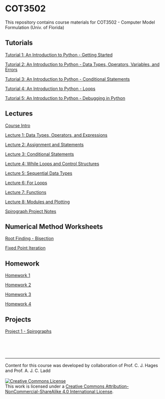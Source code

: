 # COT3502
This repository contains course materials for COT3502 - Computer Model Formulation (Univ. of Florida)

## Tutorials

[Tutorial 1: An Introduction to Python - Getting Started](https://colab.research.google.com/drive/1bAGzmCsRaMTRMbOBFEILix-OAa600Cmn?usp=sharing)

[Tutorial 2: An Introduction to Python - Data Types, Operators, Variables, and Errors](https://colab.research.google.com/drive/1n16hl4wYgLMSijwgCMtx25IunEvWOg42?usp=sharing)

[Tutorial 3: An Introduction to Python - Conditional Statements](https://colab.research.google.com/drive/1bgW0MghNl0jAUh5_nCLxWTM9Ng4M6DjP?usp=sharing)

[Tutorial 4: An Introduction to Python - Loops](https://colab.research.google.com/drive/12XxbwkR9eS8lpeujDxwl8SS521b2snPh?usp=sharing)

[Tutorial 5: An Introduction to Python - Debugging in Python](https://colab.research.google.com/drive/1k0yrS1FIYvbZqABjp3PDIk-TXGx_zdvW?usp=sharing)

## Lectures

[Course Intro](/Lectures/0_IntroSlides_COT3502.pdf)

[Lecture 1: Data Types, Operators, and Expressions](https://colab.research.google.com/drive/1NvUz-DXAx2doZ2mzSvV6peAMYz_d1Lth?usp=sharing)

[Lecture 2: Assignment and Statements](https://colab.research.google.com/drive/1WlPZ43KtPgwy59GwujJPs6aO3g7GboBB?usp=sharing)

[Lecture 3: Conditional Statements](https://colab.research.google.com/drive/16tNQKl3rMkrxvx5XZSZxZOS2jc9D6NaK?usp=sharing)

[Lecture 4: While Loops and Control Structures](https://colab.research.google.com/drive/1HgjeZhlYQ9RpQDRhogGBkk7W5BdqQHos?usp=sharing)

[Lecture 5: Sequential Data Types](https://colab.research.google.com/drive/17eK2ZbzRDOOZzlsJZUq8R636h0DRYYSp?usp=sharing)

[Lecture 6: For Loops](https://colab.research.google.com/drive/1LRyJCcIAsoDl_e7LpHinFbyK1cvh-i1h?usp=sharing)

[Lecture 7: Functions](https://colab.research.google.com/drive/1qwWQ5ZaYHzPHjpJ9CqyAJd-NL136qyZK?usp=sharing)

[Lecture 8: Modules and Plotting](https://colab.research.google.com/drive/1_WDrxcQE161jEMnSVKEdvSfqrv7ioVBx?usp=sharing)

[Spirograph Project Notes](/Lectures/Spirograph_Project_Notes.pdf)

## Numerical Method Worksheets

[Root Finding - Bisection](https://colab.research.google.com/drive/1Yd2wMZVhbuL3mXicIUbNlCVBTKgyvOjf?usp=sharing)

[Fixed Point Iteration](https://colab.research.google.com/drive/1BIdPveiV8at6VzlHjc6yy7zvXv5fkh1u?usp=sharing)

## Homework 

[Homework 1](https://colab.research.google.com/drive/1vdOaKTm9g90Wj4307LOHUCbuyA5QKmOF?usp=sharing)

[Homework 2](https://colab.research.google.com/drive/1d5CuMtda5QELwY2Ai8ArWNnbE22lQCVe?usp=sharing)

[Homework 3](https://colab.research.google.com/drive/10UTZ0rWxWgAiiruslDAQ1yPl7i4cFY6s?usp=sharing)

[Homework 4](https://colab.research.google.com/drive/1OtLo74qycvS7fi6B5qdJGLkLENxq_S_M?usp=sharing)

## Projects

[Project 1 - Spirographs](https://drive.google.com/file/d/1-kp7AwKijV5jyS5u5l8AlYo-B1G4MTEM/view?usp=sharing)

<br/>
<br/>
<br/>

---

Content for this course was developed by collaboration of Prof. C. J. Hages and Prof. A. J. C. Ladd
<br/>
<br/>
<a rel="license" href="http://creativecommons.org/licenses/by-nc-sa/4.0/"><img alt="Creative Commons License" style="border-width:0" src="https://i.creativecommons.org/l/by-nc-sa/4.0/88x31.png" /></a><br />This work is licensed under a <a rel="license" href="http://creativecommons.org/licenses/by-nc-sa/4.0/">Creative Commons Attribution-NonCommercial-ShareAlike 4.0 International License</a>.
